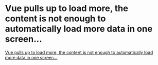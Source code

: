 # Vue pulls up to load more, the content is not enough to automatically load more data in one screen...
[Vue pulls up to load more, the content is not enough to automatically load more data in one screen...](https://aiwithcloud.com/2022/09/15/vue_pulls_up_to_load_more_the_content_is_not_enough_to_automatically_load_more_data_in_one_screen/)